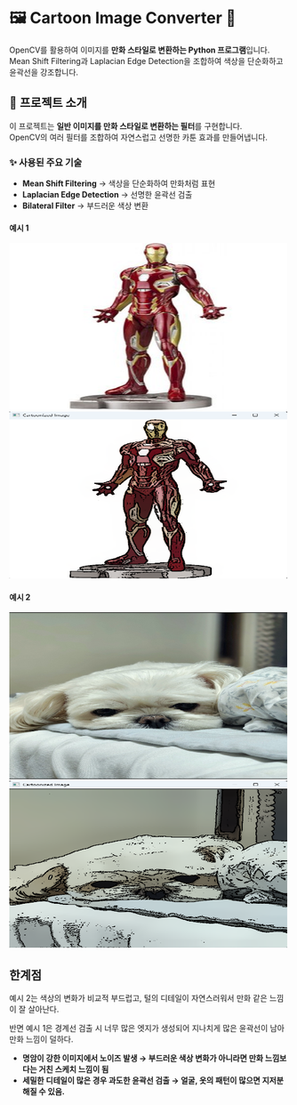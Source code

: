 # 🖼 Cartoon Image Converter 🎨  

OpenCV를 활용하여 이미지를 **만화 스타일로 변환하는 Python 프로그램**입니다.  
Mean Shift Filtering과 Laplacian Edge Detection을 조합하여 색상을 단순화하고 윤곽선을 강조합니다.



## 📌 **프로젝트 소개**  
이 프로젝트는 **일반 이미지를 만화 스타일로 변환하는 필터**를 구현합니다.  
OpenCV의 여러 필터를 조합하여 자연스럽고 선명한 카툰 효과를 만들어냅니다.

### ✨ **사용된 주요 기술**
- **Mean Shift Filtering** → 색상을 단순화하여 만화처럼 표현  
- **Laplacian Edge Detection** → 선명한 윤곽선 검출  
- **Bilateral Filter** → 부드러운 색상 변환  

#### 예시 1
 <img src="./example_imagin/ironman.jpg" width="500" height="300">
 <img src="./example_imagin/cartoon_ironman.png" width="500" height="300">
 
#### 예시 2
 <img src="./example_imagin/puppy.jpg" width="500" height="300">
 <img src="./example_imagin/cartoon_puppy.png" width="500" height="300">

## 한계점

예시 2는 색상의 변화가 비교적 부드럽고, 털의 디테일이 자연스러워서 만화 같은 느낌이 잘 살아난다.

반면 예시 1은 경계선 검출 시 너무 많은 엣지가 생성되어 지나치게 많은 윤곽선이 남아 만화 느낌이 덜하다.


- **명암이 강한 이미지에서 노이즈 발생 → 부드러운 색상 변화가 아니라면 만화 느낌보다는 거친 스케치 느낌이 됨**
- **세밀한 디테일이 많은 경우 과도한 윤곽선 검출 → 얼굴, 옷의 패턴이 많으면 지저분해질 수 있음.**
